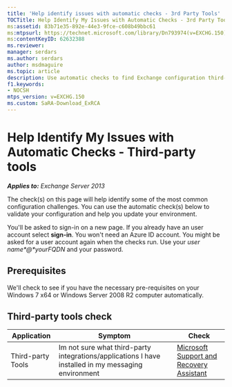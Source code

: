 ```yaml
---
title: 'Help identify issues with automatic checks - 3rd Party Tools'
TOCTitle: Help Identify My Issues with Automatic Checks - 3rd Party Tools
ms:assetid: 83b71e35-892e-44e3-9fce-c608b49bbc61
ms:mtpsurl: https://technet.microsoft.com/library/Dn793974(v=EXCHG.150)
ms:contentKeyID: 62632388
ms.reviewer: 
manager: serdars
ms.author: serdars
author: msdmaguire
ms.topic: article
description: Use automatic checks to find Exchange configuration third-party tool issues
f1.keywords:
- NOCSH
mtps_version: v=EXCHG.150
ms.custom: SaRA-Download_ExRCA
---
```


# Help Identify My Issues with Automatic Checks - Third-party tools

_**Applies to:** Exchange Server 2013_

The check(s) on this page will help identify some of the most common configuration challenges. You can use the automatic check(s) below to validate your configuration and help you update your environment.

You'll be asked to sign-in on a new page.  If you already have an user account select **sign-in**.  You won't need an Azure ID account. You might be asked for a user account again when the checks run. Use your _user name*\@*yourFQDN_ and your password.

## Prerequisites

We'll check to see if you have the necessary pre-requisites on your Windows 7 x64 or Windows Server 2008 R2 computer automatically.

## Third-party tools check

|Application|Symptom|Check|
|---|---|---|
|Third-party Tools|Im not sure what third-party integrations/applications I have installed in my messaging environment|[Microsoft Support and Recovery Assistant](https://aka.ms/SaRA-Download_ExRCA)|
